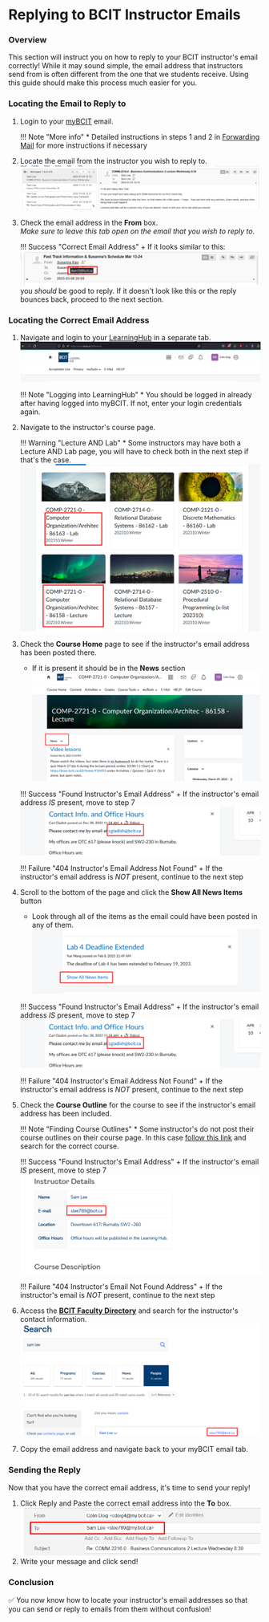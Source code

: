 # Replying to BCIT Instructor Emails

### Overview

This section will instruct you on how to reply to your BCIT instructor's email correctly! While it may sound simple, the email address that instructors send from is often different from the one that we students receive. Using this guide should make this process much easier for you.

### Locating the Email to Reply to

1. Login to your [myBCIT](https://my.bcit.ca) email.

    !!! Note "More info"
        * Detailed instructions in steps 1 and 2 in [Forwarding Mail](Task-1.md) for more instructions if necessary

2. Locate the email from the instructor you wish to reply to.
![image](./Colin's_Screenshots/Find_Email_To_Reply_To.png)

3. Check the email address in the **From** box.  
 *Make sure to leave this tab open on the email that you wish to reply to.*

    !!! Success "Correct Email Address"
        + If it looks similar to this: ![image](./Colin's_Screenshots/Check_FROM_Email_Good.png) you *should* be good to reply. If it doesn't look like this or the reply bounces back, proceed to the next section.

### Locating the Correct Email Address

1. Navigate and login to your [LearningHub](https://learn.bcit.ca) in a separate tab.
![image](./Colin's_Screenshots/Learning_Hub.png)  

    !!! Note "Logging into LearningHub"
        * You should be logged in already after having logged into myBCIT. If not, enter your login credentials again.

2. Navigate to the instructor's course page.  

    !!! Warning "Lecture AND Lab"
        * Some instructors may have both a Lecture AND Lab page, you will have to check both in the next step if that's the case.
        ![image](./Colin's_Screenshots/Lecture_and_Lab_Example.png)

3. Check the **Course Home** page to see if the instructor's email address has been posted there.  
    * If it is present it should be in the **News** section  
    ![image](./Colin's_Screenshots/Course_Home_News.png)

    !!! Success "Found Instructor's Email Address"
        + If the instructor's email address *IS* present, move to step 7
        ![image](./Colin's_Screenshots/Content_Page_Email_Success.png)

    !!! Failure "404 Instructor's Email Address Not Found"
        + If the instructor's email address is *NOT* present, continue to the next step

4. Scroll to the bottom of the page and click the **Show All News Items** button
    * Look through all of the items as the email could have been posted in any of them.  
    ![image](./Colin's_Screenshots/Show_All_News_Button.png)  

    !!! Success "Found Instructor's Email Address"
        + If the instructor's email address *IS* present, move to step 7
        ![image](./Colin's_Screenshots/Content_Page_Email_Success.png)

    !!! Failure "404 Instructor's Email Address Not Found"
        + If the instructor's email address is *NOT* present, continue to the next step

5. Check the **Course Outline** for the course to see if the instructor's email address has been included.

    !!! Note "Finding Course Outlines"
        * Some instructor's do not post their course outlines on their course page. In this case [follow this link](https://www.bcit.ca/outlines/) and search for the correct course.  

    !!! Success "Found Instructor's Email Address"
        + If the instructor's email *IS* present, move to step 7
        ![image](./Colin's_Screenshots/Course_Outline_Success.png)

    !!! Failure "404 Instructor's Email Not Found Address"
        + If the instructor's email is *NOT* present, continue to the next step

6. Access the [**BCIT Faculty Directory**](https://www.bcit.ca/contacts/) and search for the instructor's contact information.
![image](./Colin's_Screenshots/Faculty_Contact_Success.png)
7. Copy the email address and navigate back to your myBCIT email tab.

### Sending the Reply

Now that you have the correct email address, it's time to send your reply!  

1. Click Reply and Paste the correct email address into the **To** box.
![image](./Colin's_Screenshots/TO_Box.png)
2. Write your message and click send!

### Conclusion

:white_check_mark: You now know how to locate your instructor's email addresses so that you can send or reply to emails from them without confusion!
